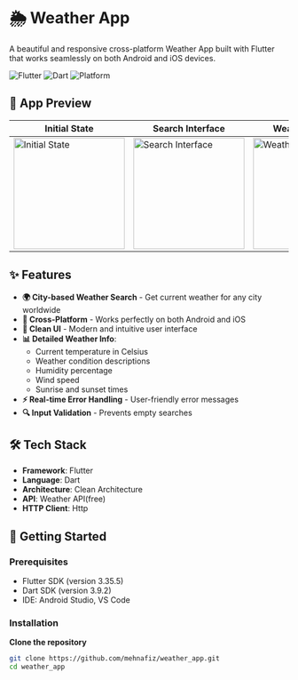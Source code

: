 # 🌦️ Weather App

A beautiful and responsive cross-platform Weather App built with Flutter that works seamlessly on both Android and iOS devices.

![Flutter](https://img.shields.io/badge/Flutter-3.35.5-blue)
![Dart](https://img.shields.io/badge/Dart-3.9.2-blue)
![Platform](https://img.shields.io/badge/Platform-Android%20%7C%20iOS%20%7C%20Web-green)

## 📱 App Preview

| Initial State | Search Interface | Weather Display | Error Handling |
|---------------|------------------|-----------------|----------------|
| <img src="https://github.com/user-attachments/assets/a86ef4be-23a1-44fa-84ca-d2ec16be0327" width="200" alt="Initial State"> | <img src="https://github.com/user-attachments/assets/ab4e78c4-e001-4264-bb2f-f7bb8b3e8397" width="200" alt="Search Interface"> | <img src="https://github.com/user-attachments/assets/1ed84863-3ca5-4acf-bead-4342a54af514" width="200" alt="Weather Display"> | <img src="https://github.com/user-attachments/assets/a12cf6b5-5c7b-48b6-b9a6-d4536337baf1" width="200" alt="Error Handling"> |


## ✨ Features

- **🌍 City-based Weather Search** - Get current weather for any city worldwide
- **📱 Cross-Platform** - Works perfectly on both Android and iOS
- **🎨 Clean UI** - Modern and intuitive user interface
- **📊 Detailed Weather Info**:
  - Current temperature in Celsius
  - Weather condition descriptions
  - Humidity percentage
  - Wind speed
  - Sunrise and sunset times
- **⚡ Real-time Error Handling** - User-friendly error messages
- **🔍 Input Validation** - Prevents empty searches

## 🛠️ Tech Stack

- **Framework**: Flutter
- **Language**: Dart
- **Architecture**: Clean Architecture
- **API**: Weather API(free)
- **HTTP Client**: Http 

## 🚀 Getting Started

### Prerequisites

- Flutter SDK (version 3.35.5)
- Dart SDK (version 3.9.2)
- IDE: Android Studio, VS Code

### Installation

**Clone the repository**
   ```bash
   git clone https://github.com/mehnafiz/weather_app.git
   cd weather_app
